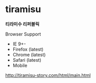 # tiramisu
**티라미수 리퍼블릭**

Browser Support<br>
- IE 9+-<br>
- Firefox (latest)<br>
- Chrome (latest)<br>
- Safari (latest)<br>
- Mobile

http://tiramisu-story.com/html/main.html
